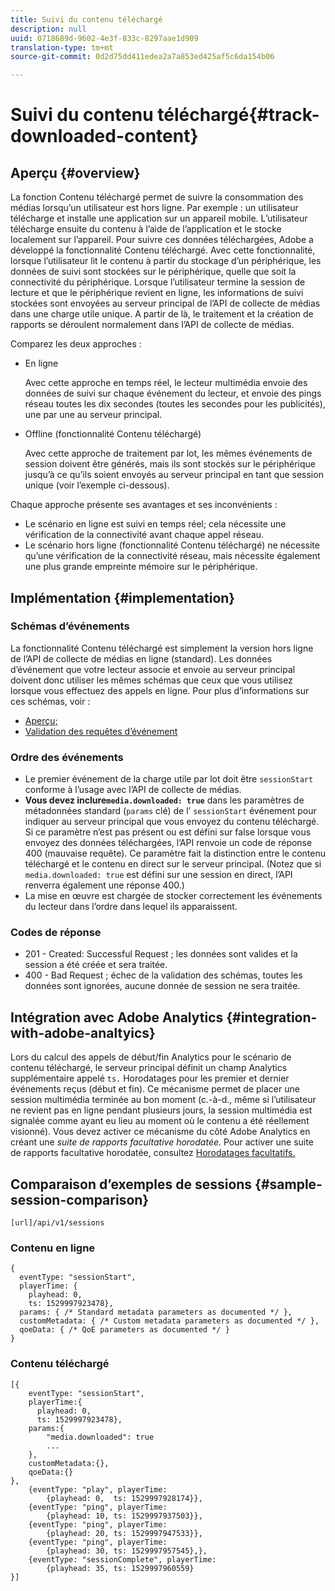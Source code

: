 ```yaml
---
title: Suivi du contenu téléchargé
description: null
uuid: 0718689d-9602-4e3f-833c-8297aae1d909
translation-type: tm+mt
source-git-commit: 0d2d75dd411edea2a7a853ed425af5c6da154b06

---
```



# Suivi du contenu téléchargé{#track-downloaded-content}

## Aperçu {#overview}

La fonction Contenu téléchargé permet de suivre la consommation des médias lorsqu’un utilisateur est hors ligne. Par exemple : un utilisateur télécharge et installe une application sur un appareil mobile. L’utilisateur télécharge ensuite du contenu à l’aide de l’application et le stocke localement sur l’appareil. Pour suivre ces données téléchargées, Adobe a développé la fonctionnalité Contenu téléchargé. Avec cette fonctionnalité, lorsque l’utilisateur lit le contenu à partir du stockage d’un périphérique, les données de suivi sont stockées sur le périphérique, quelle que soit la connectivité du périphérique. Lorsque l’utilisateur termine la session de lecture et que le périphérique revient en ligne, les informations de suivi stockées sont envoyées au serveur principal de l’API de collecte de médias dans une charge utile unique. A partir de là, le traitement et la création de rapports se déroulent normalement dans l’API de collecte de médias.

Comparez les deux approches :

* En ligne

   Avec cette approche en temps réel, le lecteur multimédia envoie des données de suivi sur chaque événement du lecteur, et envoie des pings réseau toutes les dix secondes (toutes les secondes pour les publicités), une par une au serveur principal.

* Offline (fonctionnalité Contenu téléchargé)

   Avec cette approche de traitement par lot, les mêmes événements de session doivent être générés, mais ils sont stockés sur le périphérique jusqu’à ce qu’ils soient envoyés au serveur principal en tant que session unique (voir l’exemple ci-dessous).

Chaque approche présente ses avantages et ses inconvénients :
* Le scénario en ligne est suivi en temps réel; cela nécessite une vérification de la connectivité avant chaque appel réseau.
* Le scénario hors ligne (fonctionnalité Contenu téléchargé) ne nécessite qu’une vérification de la connectivité réseau, mais nécessite également une plus grande empreinte mémoire sur le périphérique.

## Implémentation {#implementation}

### Schémas d’événements

La fonctionnalité Contenu téléchargé est simplement la version hors ligne de l’API de collecte de médias en ligne (standard). Les données d’événement que votre lecteur associe et envoie au serveur principal doivent donc utiliser les mêmes schémas que ceux que vous utilisez lorsque vous effectuez des appels en ligne. Pour plus d’informations sur ces schémas, voir :
* [Aperçu;](/help/media-collection-api/mc-api-overview.md)
* [Validation des requêtes d’événement](/help/media-collection-api/mc-api-impl/mc-api-validate-reqs.md)

### Ordre des événements

* Le premier événement de la charge utile par lot doit être `sessionStart` conforme à l’usage avec l’API de collecte de médias.
* **Vous devez inclure`media.downloaded: true`** dans les paramètres de métadonnées standard (`params` clé) de l’ `sessionStart` événement pour indiquer au serveur principal que vous envoyez du contenu téléchargé. Si ce paramètre n’est pas présent ou est défini sur false lorsque vous envoyez des données téléchargées, l’API renvoie un code de réponse 400 (mauvaise requête). Ce paramètre fait la distinction entre le contenu téléchargé et le contenu en direct sur le serveur principal. (Notez que si `media.downloaded: true` est défini sur une session en direct, l’API renverra également une réponse 400.)
* La mise en œuvre est chargée de stocker correctement les événements du lecteur dans l’ordre dans lequel ils apparaissent.

### Codes de réponse

* 201 - Created: Successful Request ; les données sont valides et la session a été créée et sera traitée.
* 400 - Bad Request ; échec de la validation des schémas, toutes les données sont ignorées, aucune donnée de session ne sera traitée.

## Intégration avec Adobe Analytics {#integration-with-adobe-analtyics}

Lors du calcul des appels de début/fin Analytics pour le scénario de contenu téléchargé, le serveur principal définit un champ Analytics supplémentaire appelé `ts.` Horodatages pour les premier et dernier événements reçus (début et fin). Ce mécanisme permet de placer une session multimédia terminée au bon moment (c.-à-d., même si l’utilisateur ne revient pas en ligne pendant plusieurs jours, la session multimédia est signalée comme ayant eu lieu au moment où le contenu a été réellement visionné). Vous devez activer ce mécanisme du côté Adobe Analytics en créant une _suite de rapports facultative horodatée._ Pour activer une suite de rapports facultative horodatée, consultez [Horodatages facultatifs.](https://docs.adobe.com/content/help/en/analytics/admin/admin-tools/timestamp-optional.html)

## Comparaison d’exemples de sessions {#sample-session-comparison}

```
[url]/api/v1/sessions
```

### Contenu en ligne

```
{ 
  eventType: "sessionStart", 
  playerTime: { 
    playhead: 0,  
    ts: 1529997923478},  
  params: { /* Standard metadata parameters as documented */ },  
  customMetadata: { /* Custom metadata parameters as documented */ },  
  qoeData: { /* QoE parameters as documented */ } 
}
```

### Contenu téléchargé

```
[{ 
    eventType: "sessionStart", 
    playerTime:{
      playhead: 0, 
      ts: 1529997923478},  
    params:{
        "media.downloaded": true
        ...
    }, 
    customMetadata:{},  
    qoeData:{} 
}, 
    {eventType: "play", playerTime:
        {playhead: 0,  ts: 1529997928174}}, 
    {eventType: "ping", playerTime:
        {playhead: 10, ts: 1529997937503}}, 
    {eventType: "ping", playerTime:
        {playhead: 20, ts: 1529997947533}}, 
    {eventType: "ping", playerTime:
        {playhead: 30, ts: 1529997957545},}, 
    {eventType: "sessionComplete", playerTime:
        {playhead: 35, ts: 1529997960559} 
}]
```

